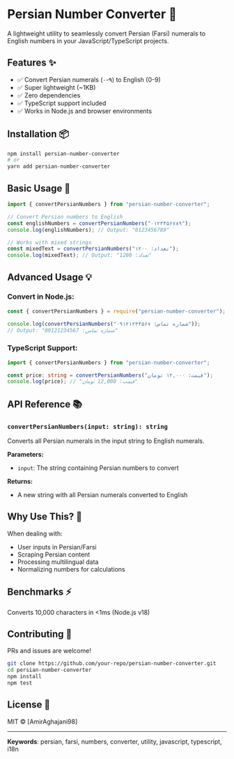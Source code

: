 # Persian Number Converter 🔢

A lightweight utility to seamlessly convert Persian (Farsi) numerals to English numbers in your JavaScript/TypeScript projects.

## Features ✨

- ✅ Convert Persian numerals (۰-۹) to English (0-9)
- ✅ Super lightweight (~1KB)
- ✅ Zero dependencies
- ✅ TypeScript support included
- ✅ Works in Node.js and browser environments

## Installation 📦

```bash
npm install persian-number-converter
# or
yarn add persian-number-converter
```

## Basic Usage 🚀

```javascript
import { convertPersianNumbers } from "persian-number-converter";

// Convert Persian numbers to English
const englishNumbers = convertPersianNumbers("۰۱۲۳۴۵۶۷۸۹");
console.log(englishNumbers); // Output: "0123456789"

// Works with mixed strings
const mixedText = convertPersianNumbers("تعداد: ۱۲۰۰");
console.log(mixedText); // Output: "تعداد: 1200"
```

## Advanced Usage 💡

### Convert in Node.js:

```javascript
const { convertPersianNumbers } = require("persian-number-converter");

console.log(convertPersianNumbers("شماره تماس: ۰۹۱۲۱۲۳۴۵۶۷"));
// Output: "شماره تماس: 09121234567"
```

### TypeScript Support:

```typescript
import { convertPersianNumbers } from "persian-number-converter";

const price: string = convertPersianNumbers("قیمت: ۱۲,۰۰۰ تومان");
console.log(price); // "قیمت: 12,000 تومان"
```

## API Reference 📚

### `convertPersianNumbers(input: string): string`

Converts all Persian numerals in the input string to English numerals.

**Parameters:**

- `input`: The string containing Persian numbers to convert

**Returns:**

- A new string with all Persian numerals converted to English

## Why Use This? 🤔

When dealing with:

- User inputs in Persian/Farsi
- Scraping Persian content
- Processing multilingual data
- Normalizing numbers for calculations

## Benchmarks ⚡

Converts 10,000 characters in <1ms (Node.js v18)

## Contributing 🤝

PRs and issues are welcome!

```bash
git clone https://github.com/your-repo/persian-number-converter.git
cd persian-number-converter
npm install
npm test
```

## License 📄

MIT © [AmirAghajani98]

---

**Keywords**: persian, farsi, numbers, converter, utility, javascript, typescript, i18n
